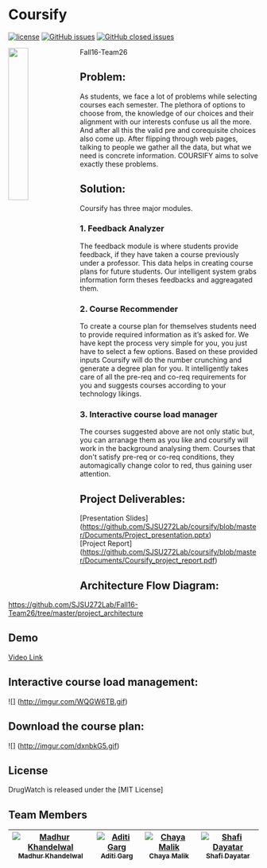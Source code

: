 # Coursify
 
 [![license](https://img.shields.io/github/license/mashape/apistatus.svg)](https://github.com/SJSU272Lab/Fall16-Team11/blob/master/LICENSE.md)
 [![GitHub issues](https://img.shields.io/badge/issues-0%20open-green.svg)](https://github.com/SJSU272Lab/coursify/issues?q=is%3Aopen+is%3Aissue) 
 [![GitHub closed issues](https://img.shields.io/badge/issues-15%20closed-red.svg)](https://github.com/SJSU272Lab/coursify/issues?q=is%3Aissue+is%3Aclosed)
 
 <img src="https://i.imgur.com/lpFVKEB.png" width="28%" align="left">
 
 
Fall16-Team26


## Problem:
As students, we face a lot of problems while selecting courses each semester. 
The plethora of options to choose from, the knowledge of our choices and their alignment with our interests confuse us all the more. And after all this the valid pre and corequisite choices also come up. After flipping through web pages, talking to people we gather all the data, but what we need is concrete information. COURSIFY aims to solve exactly these problems.


## Solution:
Coursify has three major modules.

### 1. Feedback Analyzer
The feedback module is where students provide feedback, if they have taken a course previously under a professor. This data helps in creating course plans for future students. Our intelligent system grabs information form theses feedbacks and aggreagated them.

### 2. Course Recommender
To create a course plan for themselves students need to provide required information as it’s asked for. We have kept the process very simple for you, you just have to select a few options. Based on these provided inputs Coursify will do the number crunching and generate a degree plan for you. It intelligently takes care of all the pre-req and co-req requirements for you and suggests courses according to your technology likings.

### 3. Interactive course load manager
The courses suggested above are not only static but, you can arranage them as you like and coursify will work in the background analysing them. Courses that don't satisfy pre-req or co-req conditions, they automagically change color to red, thus gaining user attention.

## Project Deliverables:

[Presentation Slides] (https://github.com/SJSU272Lab/coursify/blob/master/Documents/Project_presentation.pptx) <br/>
[Project Report] (https://github.com/SJSU272Lab/coursify/blob/master/Documents/Coursify_project_report.pdf)

## Architecture Flow Diagram:

https://github.com/SJSU272Lab/Fall16-Team26/tree/master/project_architecture

## Demo
[Video Link](https://youtu.be/BhmEvpLwVNU)

## Interactive course load management:

![] (http://imgur.com/WQGW6TB.gif)

## Download the course plan:

![] (http://imgur.com/dxnbkG5.gif)

## License

DrugWatch is released under the [MIT License]

## Team Members

| [![Madhur Khandelwal](https://avatars.githubusercontent.com/madhurkhandelwal234?s=100)<br /><sub>Madhur Khandelwal</sub>](https://github.com/madhurkhandelwal234)<br /> | [![Aditi Garg](https://avatars.githubusercontent.com/aditigargsjsu?s=100)<br /><sub>Aditi Garg</sub>](https://github.com/aditigargsjsu)<br /> | [![Chaya Malik](https://avatars.githubusercontent.com/Chaya16?s=100)<br /><sub>Chaya Malik</sub>](https://github.com/Chaya16)<br />| [![Shafi Dayatar](https://avatars.githubusercontent.com/shafi-dayatar?s=100)<br /><sub>Shafi Dayatar</sub>](https://github.com/shafi-dayatar)<br />|
| :---: | :---: | :---: | :---: |
